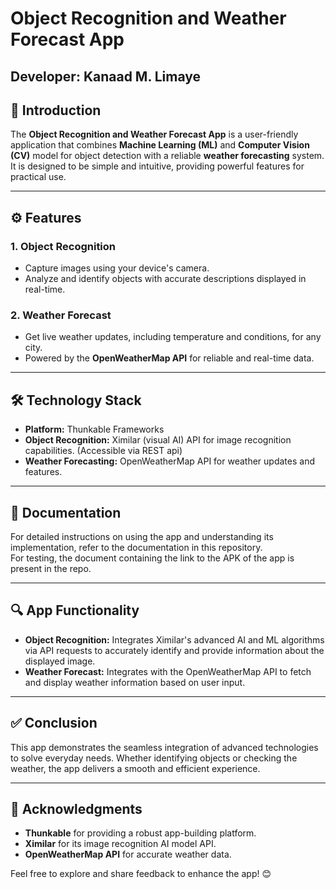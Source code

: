 # **Object Recognition and Weather Forecast App**  
**Developer:** Kanaad M. Limaye
---

## 🌟 **Introduction**  
The **Object Recognition and Weather Forecast App** is a user-friendly application that combines **Machine Learning (ML)** and **Computer Vision (CV)** model for object detection with a reliable **weather forecasting** system. It is designed to be simple and intuitive, providing powerful features for practical use.  

---

## ⚙️ **Features**  
### **1. Object Recognition**  
- Capture images using your device's camera.  
- Analyze and identify objects with accurate descriptions displayed in real-time.  

### **2. Weather Forecast**  
- Get live weather updates, including temperature and conditions, for any city.  
- Powered by the **OpenWeatherMap API** for reliable and real-time data.  

---

## 🛠️ **Technology Stack**  
- **Platform:** Thunkable Frameworks
- **Object Recognition:** Ximilar (visual AI) API for image recognition capabilities. (Accessible via REST api)  
- **Weather Forecasting:** OpenWeatherMap API for weather updates and features.

---

## 📂 **Documentation**  
For detailed instructions on using the app and understanding its implementation, refer to the documentation in this repository.  
For testing, the document containing the link to the APK of the app is present in the repo.

---

## 🔍 **App Functionality**  
- **Object Recognition:** Integrates Ximilar's advanced AI and ML algorithms via API requests to accurately identify and provide information about the displayed image.  
- **Weather Forecast:** Integrates with the OpenWeatherMap API to fetch and display weather information based on user input.

---

## ✅ **Conclusion**  
This app demonstrates the seamless integration of advanced technologies to solve everyday needs. Whether identifying objects or checking the weather, the app delivers a smooth and efficient experience.  

---


## 🙌 **Acknowledgments**  
- **Thunkable** for providing a robust app-building platform.
- **Ximilar** for its image recognition AI model API. 
- **OpenWeatherMap API** for accurate weather data.  

Feel free to explore and share feedback to enhance the app! 😊
